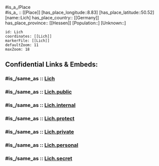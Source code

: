 ﻿---
confidential: public
isDeleted: false
location:
- 50.52
- 8.83
mapmarker: city
mapzoom:
- 7
- 12
SpocWebEntityId: 31978
tags:
- geo/City
type: City
---

#is_a_/Place  
#is_a_ :: [[Place]] 
[has_place_longitude::8.83] 
[has_place_latitude::50.52] 
[name::Lich] 
has_place_country:: [[Germany]]  
has_place_province:: [[Hessen]] 
[Population::] 
[Unknown::] 


```leaflet
id: Lich
coordinates: [[Lich]] 
markerFile: [[Lich]] 
defaultZoom: 11 
maxZoom: 18
```


## Confidential Links & Embeds: 

### #is_/same_as :: [Lich](/_Standards/Earth/Continent/Europe/Europe~Central/Germany/Germany~West/Hessen/counties~Hessen/Gießen/cities~Gießen/Lich.md) 

### #is_/same_as :: [Lich.public](/_public/Earth/Continent/Europe/Europe~Central/Germany/Germany~West/Hessen/counties~Hessen/Gießen/cities~Gießen/Lich.public.md) 

### #is_/same_as :: [Lich.internal](/_internal/Earth/Continent/Europe/Europe~Central/Germany/Germany~West/Hessen/counties~Hessen/Gießen/cities~Gießen/Lich.internal.md) 

### #is_/same_as :: [Lich.protect](/_protect/Earth/Continent/Europe/Europe~Central/Germany/Germany~West/Hessen/counties~Hessen/Gießen/cities~Gießen/Lich.protect.md) 

### #is_/same_as :: [Lich.private](/_private/Earth/Continent/Europe/Europe~Central/Germany/Germany~West/Hessen/counties~Hessen/Gießen/cities~Gießen/Lich.private.md) 

### #is_/same_as :: [Lich.personal](/_personal/Earth/Continent/Europe/Europe~Central/Germany/Germany~West/Hessen/counties~Hessen/Gießen/cities~Gießen/Lich.personal.md) 

### #is_/same_as :: [Lich.secret](/_secret/Earth/Continent/Europe/Europe~Central/Germany/Germany~West/Hessen/counties~Hessen/Gießen/cities~Gießen/Lich.secret.md)

